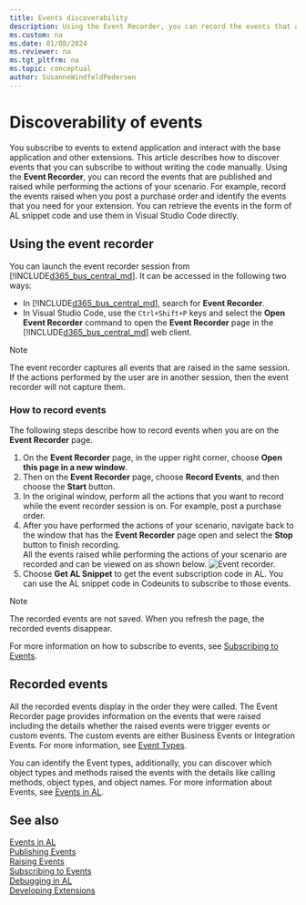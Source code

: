 ```yaml
---
title: Events discoverability
description: Using the Event Recorder, you can record the events that are published and raised while performing the actions of your scenario.
ms.custom: na
ms.date: 01/08/2024
ms.reviewer: na
ms.tgt_pltfrm: na
ms.topic: conceptual
author: SusanneWindfeldPedersen
---
```


# Discoverability of events 

You subscribe to events to extend application and interact with the base application and other extensions. This article describes how to discover events that you can subscribe to without writing the code manually. Using the **Event Recorder**, you can record the events that are published and raised while performing the actions of your scenario. For example, record the events raised when you post a purchase order and identify the events that you need for your extension. You can retrieve the events in the form of AL snippet code and use them in Visual Studio Code directly. 

## Using the event recorder
You can launch the event recorder session from [!INCLUDE[d365_bus_central_md](includes/d365_bus_central_md.md)]. It can be accessed in the following two ways:

- In [!INCLUDE[d365_bus_central_md](includes/d365_bus_central_md.md)], search for **Event Recorder**.
- In Visual Studio Code, use the `Ctrl+Shift+P` keys and select the **Open Event Recorder** command to open the **Event Recorder** page in the [!INCLUDE[d365_bus_central_md](includes/d365_bus_central_md.md)] web client.

> [!NOTE]  
> The event recorder captures all events that are raised in the same session. If the actions performed by the user are in another session, then the event recorder will not capture them.

### How to record events

The following steps describe how to record events when you are on the **Event Recorder** page.

1. On the **Event Recorder** page, in the upper right corner, choose **Open this page in a new window**.
2. Then on the **Event Recorder** page, choose **Record Events**, and then choose the **Start** button.
3. In the original window, perform all the actions that you want to record while the event recorder session is on.
    For example, post a purchase order.
4. After you have performed the actions of your scenario, navigate back to the window that has the **Event Recorder** page open and select the **Stop** button to finish recording.  
    All the events raised while performing the actions of your scenario are recorded and can be viewed on as shown below.
    ![Event recorder.](media/view-events-event-recorder.png)
5. Choose **Get AL Snippet** to get the event subscription code in AL.
You can use the AL snippet code in Codeunits to subscribe to those events.

> [!NOTE]  
> The recorded events are not saved. When you refresh the page, the recorded events disappear.

For more information on how to subscribe to events, see [Subscribing to Events](devenv-subscribing-to-events.md).

## Recorded events

All the recorded events display in the order they were called. The Event Recorder page provides information on the events that were raised including the details whether the raised events were trigger events or custom events. The custom events are either Business Events or Integration Events. For more information, see [Event Types](devenv-event-types.md).

You can identify the Event types, additionally, you can discover which object types and methods raised the events with the details like calling methods, object types, and object names. For more information about Events, see [Events in AL](devenv-events-in-al.md).
  
## See also
[Events in AL](devenv-events-in-al.md)  
[Publishing Events](devenv-publishing-events.md)  
[Raising Events](devenv-raising-events.md)  
[Subscribing to Events](devenv-subscribing-to-events.md)  
[Debugging in AL](devenv-debugging.md)  
[Developing Extensions](devenv-dev-overview.md)  